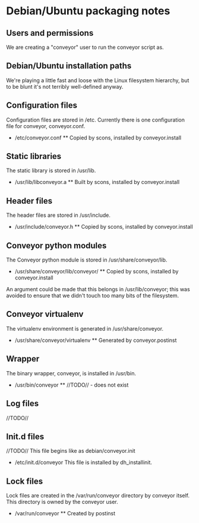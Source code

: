 Debian/Ubuntu packaging notes
======================

Users and permissions
---------------------

We are creating a "conveyor" user to run the conveyor script as.

Debian/Ubuntu installation paths
--------------------------------

We're playing a little fast and loose with the Linux filesystem hierarchy, but to be blunt it's not terribly well-defined anyway.

## Configuration files

Configuration files are stored in /etc. Currently there is one configuration file for conveyor, conveyor.conf.
* /etc/conveyor.conf
** Copied by scons, installed by conveyor.install

## Static libraries

The static library is stored in /usr/lib.
* /usr/lib/libconveyor.a
** Built by scons, installed by conveyor.install

## Header files

The header files are stored in /usr/include.
* /usr/include/conveyor.h
** Copied by scons, installed by conveyor.install

## Conveyor python modules

The Conveyor python module is stored in /usr/share/conveyor/lib.
* /usr/share/conveyor/lib/conveyor/
** Copied by scons, installed by conveyor.install

An argument could be made that this belongs in /usr/lib/conveyor; this was avoided to ensure that we didn't touch too many bits of the filesystem.

## Conveyor virtualenv

The virtualenv environment is generated in /usr/share/conveyor.
* /usr/share/conveyor/virtualenv
** Generated by conveyor.postinst

## Wrapper

The binary wrapper, conveyor, is installed in /usr/bin.
* /usr/bin/conveyor
** //TODO// - does not exist

## Log files

//TODO//

## Init.d files

//TODO//
This file begins like as debian/conveyor.init
* /etc/init.d/conveyor
This file is installed by dh_installinit.

## Lock files

Lock files are created in the /var/run/conveyor directory by conveyor itself. This directory is owned by the conveyor user.
* /var/run/conveyor
** Created by postinst


